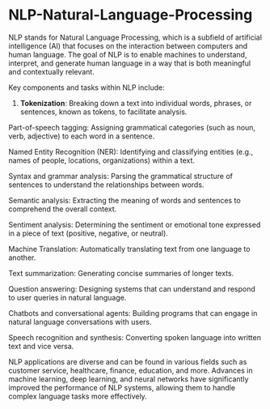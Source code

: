# NLP-Natural-Language-Processing
NLP stands for Natural Language Processing, which is a subfield of artificial intelligence (AI) that focuses on the interaction between computers and human language. The goal of NLP is to enable machines to understand, interpret, and generate human language in a way that is both meaningful and contextually relevant.

Key components and tasks within NLP include:

1. **Tokenization**: Breaking down a text into individual words, phrases, or sentences, known as tokens, to facilitate analysis.

Part-of-speech tagging: Assigning grammatical categories (such as noun, verb, adjective) to each word in a sentence.

Named Entity Recognition (NER): Identifying and classifying entities (e.g., names of people, locations, organizations) within a text.

Syntax and grammar analysis: Parsing the grammatical structure of sentences to understand the relationships between words.

Semantic analysis: Extracting the meaning of words and sentences to comprehend the overall context.

Sentiment analysis: Determining the sentiment or emotional tone expressed in a piece of text (positive, negative, or neutral).

Machine Translation: Automatically translating text from one language to another.

Text summarization: Generating concise summaries of longer texts.

Question answering: Designing systems that can understand and respond to user queries in natural language.

Chatbots and conversational agents: Building programs that can engage in natural language conversations with users.

Speech recognition and synthesis: Converting spoken language into written text and vice versa.

NLP applications are diverse and can be found in various fields such as customer service, healthcare, finance, education, and more. Advances in machine learning, deep learning, and neural networks have significantly improved the performance of NLP systems, allowing them to handle complex language tasks more effectively.
